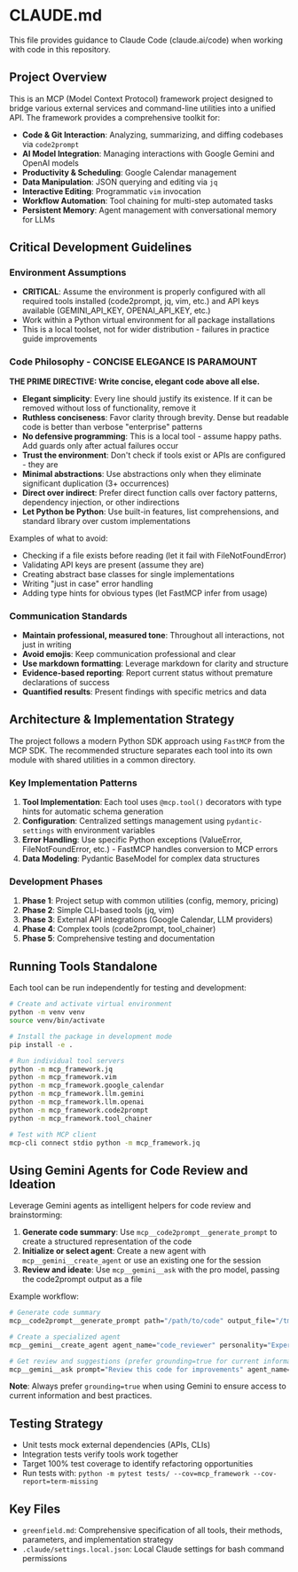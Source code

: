 # CLAUDE.md

This file provides guidance to Claude Code (claude.ai/code) when working with code in this repository.

## Project Overview

This is an MCP (Model Context Protocol) framework project designed to bridge various external services and command-line utilities into a unified API. The framework provides a comprehensive toolkit for:

- **Code & Git Interaction**: Analyzing, summarizing, and diffing codebases via `code2prompt`
- **AI Model Integration**: Managing interactions with Google Gemini and OpenAI models
- **Productivity & Scheduling**: Google Calendar management
- **Data Manipulation**: JSON querying and editing via `jq`
- **Interactive Editing**: Programmatic `vim` invocation
- **Workflow Automation**: Tool chaining for multi-step automated tasks
- **Persistent Memory**: Agent management with conversational memory for LLMs

## Critical Development Guidelines

### Environment Assumptions
- **CRITICAL**: Assume the environment is properly configured with all required tools installed (code2prompt, jq, vim, etc.) and API keys available (GEMINI_API_KEY, OPENAI_API_KEY, etc.)
- Work within a Python virtual environment for all package installations
- This is a local toolset, not for wider distribution - failures in practice guide improvements

### Code Philosophy - CONCISE ELEGANCE IS PARAMOUNT

**THE PRIME DIRECTIVE: Write concise, elegant code above all else.**

- **Elegant simplicity**: Every line should justify its existence. If it can be removed without loss of functionality, remove it
- **Ruthless conciseness**: Favor clarity through brevity. Dense but readable code is better than verbose "enterprise" patterns
- **No defensive programming**: This is a local tool - assume happy paths. Add guards only after actual failures occur
- **Trust the environment**: Don't check if tools exist or APIs are configured - they are
- **Minimal abstractions**: Use abstractions only when they eliminate significant duplication (3+ occurrences)
- **Direct over indirect**: Prefer direct function calls over factory patterns, dependency injection, or other indirections
- **Let Python be Python**: Use built-in features, list comprehensions, and standard library over custom implementations

Examples of what to avoid:
- Checking if a file exists before reading (let it fail with FileNotFoundError)
- Validating API keys are present (assume they are)
- Creating abstract base classes for single implementations
- Writing "just in case" error handling
- Adding type hints for obvious types (let FastMCP infer from usage)

### Communication Standards
- **Maintain professional, measured tone**: Throughout all interactions, not just in writing
- **Avoid emojis**: Keep communication professional and clear
- **Use markdown formatting**: Leverage markdown for clarity and structure
- **Evidence-based reporting**: Report current status without premature declarations of success
- **Quantified results**: Present findings with specific metrics and data

## Architecture & Implementation Strategy

The project follows a modern Python SDK approach using `FastMCP` from the MCP SDK. The recommended structure separates each tool into its own module with shared utilities in a common directory.

### Key Implementation Patterns

1. **Tool Implementation**: Each tool uses `@mcp.tool()` decorators with type hints for automatic schema generation
2. **Configuration**: Centralized settings management using `pydantic-settings` with environment variables
3. **Error Handling**: Use specific Python exceptions (ValueError, FileNotFoundError, etc.) - FastMCP handles conversion to MCP errors
4. **Data Modeling**: Pydantic BaseModel for complex data structures

### Development Phases

1. **Phase 1**: Project setup with common utilities (config, memory, pricing)
2. **Phase 2**: Simple CLI-based tools (jq, vim)
3. **Phase 3**: External API integrations (Google Calendar, LLM providers)
4. **Phase 4**: Complex tools (code2prompt, tool_chainer)
5. **Phase 5**: Comprehensive testing and documentation

## Running Tools Standalone

Each tool can be run independently for testing and development:

```bash
# Create and activate virtual environment
python -m venv venv
source venv/bin/activate

# Install the package in development mode
pip install -e .

# Run individual tool servers
python -m mcp_framework.jq
python -m mcp_framework.vim
python -m mcp_framework.google_calendar
python -m mcp_framework.llm.gemini
python -m mcp_framework.llm.openai
python -m mcp_framework.code2prompt
python -m mcp_framework.tool_chainer

# Test with MCP client
mcp-cli connect stdio python -m mcp_framework.jq
```

## Using Gemini Agents for Code Review and Ideation

Leverage Gemini agents as intelligent helpers for code review and brainstorming:

1. **Generate code summary**: Use `mcp__code2prompt__generate_prompt` to create a structured representation of the code
2. **Initialize or select agent**: Create a new agent with `mcp__gemini__create_agent` or use an existing one for the session
3. **Review and ideate**: Use `mcp__gemini__ask` with the pro model, passing the code2prompt output as a file

Example workflow:
```bash
# Generate code summary
mcp__code2prompt__generate_prompt path="/path/to/code" output_file="/tmp/code_review.md"

# Create a specialized agent
mcp__gemini__create_agent agent_name="code_reviewer" personality="Expert Python developer focused on clean code and best practices"

# Get review and suggestions (prefer grounding=true for current information)
mcp__gemini__ask prompt="Review this code for improvements" agent_name="code_reviewer" model="pro" grounding=true files=[{"path": "/tmp/code_review.md"}]
```

**Note**: Always prefer `grounding=true` when using Gemini to ensure access to current information and best practices.

## Testing Strategy

- Unit tests mock external dependencies (APIs, CLIs)
- Integration tests verify tools work together
- Target 100% test coverage to identify refactoring opportunities
- Run tests with: `python -m pytest tests/ --cov=mcp_framework --cov-report=term-missing`

## Key Files

- `greenfield.md`: Comprehensive specification of all tools, their methods, parameters, and implementation strategy
- `.claude/settings.local.json`: Local Claude settings for bash command permissions